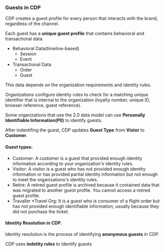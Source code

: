 ### Guests in CDP

CDP creates a guest profile for every person that interacts with the brand, regardless of the channel. 

Each guest has a **unique guest profile** that contains behavioral and transactional data.

- Behavioral Data(timeline-based)
    - Session
    - Event
- Transactional Data
    - Order
    - Guest

This data depends on the organization requirements and identity rules.

Organizations configure identity rules to check for a matching unique identifier that is internal to the organization (loyalty number, unique ID, browser reference, guest reference).

Some organizations that use the 2.0 data model can use **Personally Identifiable Information(PII)** to identify guests.

After indentifing the guest, CDP updates **Guest Type** from **Vistor** to **Customer**.

#### Guest types:

- Customer:
    A customer is a guest that provided enough identity information according to your organization's identity rules.
- Visitor:
    A visitor is a guest who has not provided enough identity information or has provided partial identity information but not enough to meet the organizations's identity rules.
- Retire:
    A retired guest profile is archived because it contained data that was migrated to another guest profile. You cannot access a retired guest profile.
- Travaller *Travel Org:
    It is a guest who is consumer of a flight order but has not provided enough identifiable information, usually because they did not purchase the ticket.

#### Identity Resolution in CDP.

Identity resolution is the process of identifying **anonymous guests** in CDP.

CDP uses **indetity rules** to identify guests